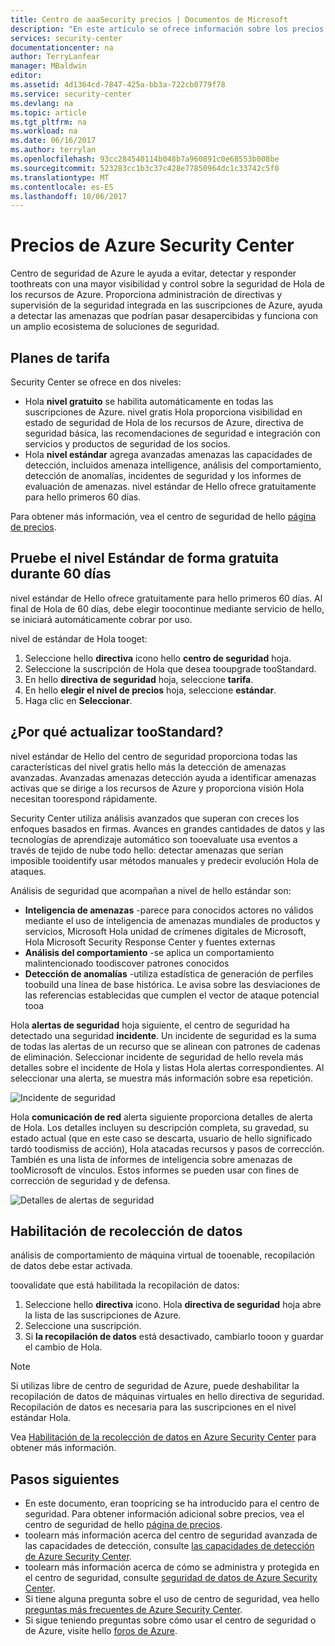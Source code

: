 ```yaml
---
title: Centro de aaaSecurity precios | Documentos de Microsoft
description: "En este artículo se ofrece información sobre los precios de Azure Security Center."
services: security-center
documentationcenter: na
author: TerryLanfear
manager: MBaldwin
editor: 
ms.assetid: 4d1364cd-7847-425a-bb3a-722cb0779f78
ms.service: security-center
ms.devlang: na
ms.topic: article
ms.tgt_pltfrm: na
ms.workload: na
ms.date: 06/16/2017
ms.author: terrylan
ms.openlocfilehash: 93cc284540114b048b7a960891c0e68553b008be
ms.sourcegitcommit: 523283cc1b3c37c428e77850964dc1c33742c5f0
ms.translationtype: MT
ms.contentlocale: es-ES
ms.lasthandoff: 10/06/2017
---
```

# <a name="azure-security-center-pricing"></a>Precios de Azure Security Center
Centro de seguridad de Azure le ayuda a evitar, detectar y responder toothreats con una mayor visibilidad y control sobre la seguridad de Hola de los recursos de Azure. Proporciona administración de directivas y supervisión de la seguridad integrada en las suscripciones de Azure, ayuda a detectar las amenazas que podrían pasar desapercibidas y funciona con un amplio ecosistema de soluciones de seguridad.

## <a name="pricing-tiers"></a>Planes de tarifa
Security Center se ofrece en dos niveles:

* Hola **nivel gratuito** se habilita automáticamente en todas las suscripciones de Azure. nivel gratis Hola proporciona visibilidad en estado de seguridad de Hola de los recursos de Azure, directiva de seguridad básica, las recomendaciones de seguridad e integración con servicios y productos de seguridad de los socios.
* Hola **nivel estándar** agrega avanzadas amenazas las capacidades de detección, incluidos amenaza intelligence, análisis del comportamiento, detección de anomalías, incidentes de seguridad y los informes de evaluación de amenazas. nivel estándar de Hello ofrece gratuitamente para hello primeros 60 días.

Para obtener más información, vea el centro de seguridad de hello [página de precios](https://azure.microsoft.com/pricing/details/security-center/).

## <a name="try-standard-free-for-60-days"></a>Pruebe el nivel Estándar de forma gratuita durante 60 días
nivel estándar de Hello ofrece gratuitamente para hello primeros 60 días. Al final de Hola de 60 días, debe elegir toocontinue mediante servicio de hello, se iniciará automáticamente cobrar por uso.

nivel de estándar de Hola tooget:

1. Seleccione hello **directiva** icono hello **centro de seguridad** hoja.
2. Seleccione la suscripción de Hola que desea tooupgrade tooStandard.
3. En hello **directiva de seguridad** hoja, seleccione **tarifa**.
4. En hello **elegir el nivel de precios** hoja, seleccione **estándar**.
5. Haga clic en **Seleccionar**.


## <a name="why-upgrade-toostandard"></a>¿Por qué actualizar tooStandard?
nivel estándar de Hello del centro de seguridad proporciona todas las características del nivel gratis hello más la detección de amenazas avanzadas. Avanzadas amenazas detección ayuda a identificar amenazas activas que se dirige a los recursos de Azure y proporciona visión Hola necesitan toorespond rápidamente.

Security Center utiliza análisis avanzados que superan con creces los enfoques basados en firmas. Avances en grandes cantidades de datos y las tecnologías de aprendizaje automático son tooevaluate usa eventos a través de tejido de nube todo hello: detectar amenazas que serían imposible tooidentify usar métodos manuales y predecir evolución Hola de ataques.

Análisis de seguridad que acompañan a nivel de hello estándar son:

* **Inteligencia de amenazas** -parece para conocidos actores no válidos mediante el uso de inteligencia de amenazas mundiales de productos y servicios, Microsoft Hola unidad de crímenes digitales de Microsoft, Hola Microsoft Security Response Center y fuentes externas
* **Análisis del comportamiento** -se aplica un comportamiento malintencionado toodiscover patrones conocidos
* **Detección de anomalías** -utiliza estadística de generación de perfiles toobuild una línea de base histórica. Le avisa sobre las desviaciones de las referencias establecidas que cumplen el vector de ataque potencial tooa

Hola **alertas de seguridad** hoja siguiente, el centro de seguridad ha detectado una seguridad **incidente**. Un incidente de seguridad es la suma de todas las alertas de un recurso que se alinean con patrones de cadenas de eliminación. Seleccionar incidente de seguridad de hello revela más detalles sobre el incidente de Hola y listas Hola alertas correspondientes. Al seleccionar una alerta, se muestra más información sobre esa repetición.

![Incidente de seguridad][2]

Hola **comunicación de red** alerta siguiente proporciona detalles de alerta de Hola. Los detalles incluyen su descripción completa, su gravedad, su estado actual (que en este caso se descarta, usuario de hello significado tardó toodismiss de acción), Hola atacadas recursos y pasos de corrección. También es una lista de informes de inteligencia sobre amenazas de tooMicrosoft de vínculos. Estos informes se pueden usar con fines de corrección de seguridad y de defensa.

![Detalles de alertas de seguridad][3]

## <a name="enable-data-collection"></a>Habilitación de recolección de datos
análisis de comportamiento de máquina virtual de tooenable, recopilación de datos debe estar activada.

toovalidate que está habilitada la recopilación de datos:

1. Seleccione hello **directiva** icono. Hola **directiva de seguridad** hoja abre la lista de las suscripciones de Azure.
2. Seleccione una suscripción.
3. Si **la recopilación de datos** está desactivado, cambiarlo tooon y guardar el cambio de Hola.

> [!NOTE]
> Si utilizas libre de centro de seguridad de Azure, puede deshabilitar la recopilación de datos de máquinas virtuales en hello directiva de seguridad. Recopilación de datos es necesaria para las suscripciones en el nivel estándar Hola.
>
>

Vea [Habilitación de la recolección de datos en Azure Security Center](security-center-enable-data-collection.md) para obtener más información.

## <a name="next-steps"></a>Pasos siguientes
* En este documento, eran toopricing se ha introducido para el centro de seguridad. Para obtener información adicional sobre precios, vea el centro de seguridad de hello [página de precios](https://azure.microsoft.com/pricing/details/security-center/).
* toolearn más información acerca del centro de seguridad avanzada de las capacidades de detección, consulte [las capacidades de detección de Azure Security Center](security-center-detection-capabilities.md).
* toolearn más información acerca de cómo se administra y protegida en el centro de seguridad, consulte [seguridad de datos de Azure Security Center](security-center-data-security.md).
* Si tiene alguna pregunta sobre el uso de centro de seguridad, vea hello [preguntas más frecuentes de Azure Security Center](security-center-faq.md).
* Si sigue teniendo preguntas sobre cómo usar el centro de seguridad o de Azure, visite hello [foros de Azure](https://social.msdn.microsoft.com/Forums/home?forum=AzureSecurityCenter&filter=alltypes&sort=lastpostdesc).

<!--Image references-->
[1]: ./media/security-center-pricing/standard.png
[2]: ./media/security-center-pricing/incident.png
[3]: ./media/security-center-pricing/network-alert.png
